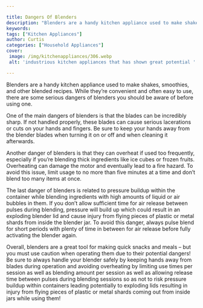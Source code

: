 ```yaml
---

title: Dangers Of Blenders
description: "Blenders are a handy kitchen appliance used to make shakes, smoothies, and other blended recipes. While they’re convenient and oft...get the full scoop"
keywords: 
tags: ["Kitchen Appliances"]
author: Curtis
categories: ["Household Appliances"]
cover: 
 image: /img/kitchenappliances/306.webp
 alt: 'industrious kitchen appliances that has shown great potential '

---
```


Blenders are a handy kitchen appliance used to make shakes, smoothies, and other blended recipes. While they’re convenient and often easy to use, there are some serious dangers of blenders you should be aware of before using one. 

One of the main dangers of blenders is that the blades can be incredibly sharp. If not handled properly, these blades can cause serious lacerations or cuts on your hands and fingers. Be sure to keep your hands away from the blender blades when turning it on or off and when cleaning it afterwards. 

Another danger of blenders is that they can overheat if used too frequently, especially if you’re blending thick ingredients like ice cubes or frozen fruits. Overheating can damage the motor and eventually lead to a fire hazard. To avoid this issue, limit usage to no more than five minutes at a time and don’t blend too many items at once. 

The last danger of blenders is related to pressure buildup within the container while blending ingredients with high amounts of liquid or air bubbles in them. If you don’t allow sufficient time for air release between pulses during blending, pressure will build up which could result in an exploding blender lid and cause injury from flying pieces of plastic or metal shards from inside the blender jar. To avoid this danger, always pulse blend for short periods with plenty of time in between for air release before fully activating the blender again. 

Overall, blenders are a great tool for making quick snacks and meals – but you must use caution when operating them due to their potential dangers! Be sure to always handle your blender safely by keeping hands away from blades during operation and avoiding overheating by limiting use times per session as well as blending amount per session as well as allowing release time between pulses during blending sessions so as not to risk pressure buildup within containers leading potentially to exploding lids resulting in injury from flying pieces of plastic or metal shards coming out from inside jars while using them!
